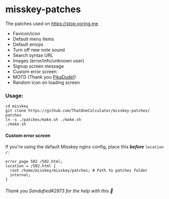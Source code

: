 # misskey-patches
The patches used on https://stop.voring.me

- Favicon/icon
- Default menu items
- Default emojis
- Turn off new note sound
- Search syntax URL
- Images (error/info/unknown user)
- Signup screen message
- Custom error screen
- MOTD (Thank you [PikaDude!](https://github.com/PikaDude))
- Random icon on loading screen

### Usage:
```
cd misskey
git clone https://github.com/ThatOneCalculator/misskey-patches/ patches
ln -s ./patches/make.sh ./make.sh
./make.sh
```

#### Custom error screen
If you're using the default Misskey nginx config, place this ***before*** `location /`:
```
error_page 502 /502.html;
location = /502.html {
  root /home/misskey/misskey/patches; # Path to patches folder
  internal;
}
```
###### Thank you Sandafied#2973 for the help with this 💚
